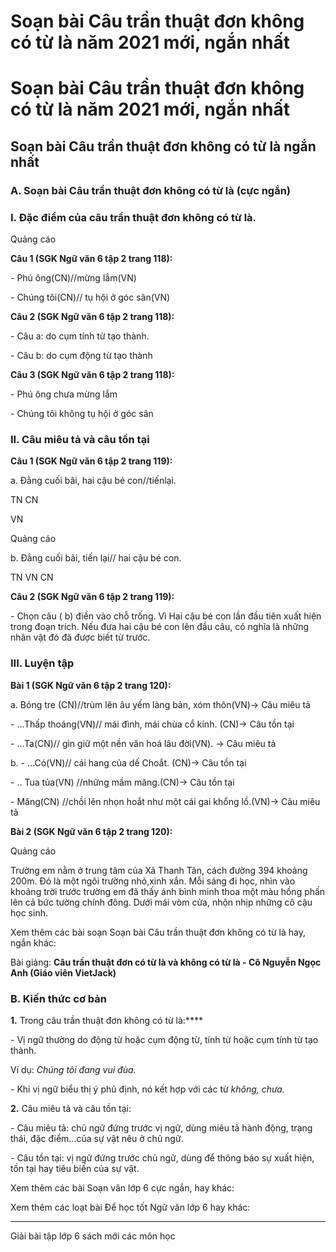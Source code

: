 # Soạn bài Câu trần thuật đơn không có từ là năm 2021 mới, ngắn nhất

# Soạn bài Câu trần thuật đơn không có từ là năm 2021 mới, ngắn nhất

## Soạn bài Câu trần thuật đơn không có từ là ngắn nhất

### **A. Soạn bài Câu trần thuật đơn không có từ là (cực ngắn)**

### I. Đặc điểm của câu trần thuật đơn không có từ là.

Quảng cáo

**Câu 1 (SGK Ngữ văn 6 tập 2 trang 118):**

\- Phú ông(CN)//mừng lắm(VN) 

\- Chúng tôi(CN)// tụ hội ở góc sân(VN)

**Câu 2 (SGK Ngữ văn 6 tập 2 trang 118):**

\- Câu a: do cụm tính từ tạo thành. 

\- Câu b: do cụm động từ tạo thành

**Câu 3 (SGK Ngữ văn 6 tập 2 trang 118):**

\- Phú ông chưa mừng lắm

\- Chúng tôi không tụ hội ở góc sân

### II. Câu miêu tả và câu tồn tại

**Câu 1 (SGK Ngữ văn 6 tập 2 trang 119):**

a. Đằng cuối bãi, hai cậu bé con//tiếnlại. 

TN CN 

VN 

Quảng cáo

b. Đằng cuối bãi, tiến lại// hai cậu bé con.

TN VN CN

**Câu 2 (SGK Ngữ văn 6 tập 2 trang 119):**

\- Chọn câu ( b) điền vào chỗ trống. Vì Hai cậu bé con lần đầu tiên xuất hiện trong đoạn trích. Nếu đưa hai cậu bé con lên đầu câu, có nghĩa là những nhân vật đó đã được biết từ trước.

### III. Luyện tập

**Bài 1 (SGK Ngữ văn 6 tập 2 trang 120):**

a. Bóng tre (CN)//trùm lên âu yếm làng bản, xóm thôn(VN)→ Câu miêu tả

\- ...Thấp thoáng(VN)// mái đình, mái chùa cổ kính. (CN)→ Câu tồn tại

\- ...Ta(CN)// gìn giữ một nền văn hoá lâu đời(VN). → Câu miêu tả

b. - ...Có(VN)// cái hang của dế Choắt. (CN)→ Câu tồn tại

\- .. Tua tủa(VN) //những mầm măng.(CN)→ Câu tồn tại

\- Măng(CN) //chồi lên nhọn hoắt như một cái gai khổng lồ.(VN)→ Câu miêu tả

**Bài 2 (SGK Ngữ văn 6 tập 2 trang 120):**

Quảng cáo

Trường em nằm ở trung tâm của Xã Thanh Tân, cách đường 394 khoảng 200m. Đó là một ngôi trường nhỏ,xinh xắn. Mỗi sáng đi học, nhìn vào khoảng trời trước trường em đã thấy ánh bình minh thoa một màu hồng phấn lên cả bức tường chính đông. Dưới mái vòm cửa, nhộn nhịp những cô cậu học sinh.

Xem thêm các bài soạn Soạn bài Câu trần thuật đơn không có từ là hay, ngắn khác:

Bài giảng: **Câu trần thuật đơn có từ là và không có từ là - Cô Nguyễn Ngọc Anh (Giáo viên VietJack)**

### **B. Kiến thức cơ bản**

**1.** Trong câu trần thuật đơn không có từ là:****

\- Vị ngữ thường do động từ hoặc cụm động từ, tính từ hoặc cụm tính từ tạo thành.

Ví dụ: _Chúng tôi đang vui đùa._

\- Khi vị ngữ biểu thị ý phủ định, nó kết hợp với các từ _không, chưa._

**2.** Câu miêu tả và câu tồn tại: 

\- Câu miêu tả: chủ ngữ đứng trước vị ngữ, dùng miêu tả hành động, trạng thái, đặc điểm...của sự vật nêu ở chủ ngữ.

\- Câu tồn tại: vị ngữ đứng trước chủ ngữ, dùng để thông báo sự xuất hiện, tồn tại hay tiêu biến của sự vật.

Xem thêm các bài Soạn văn lớp 6 cực ngắn, hay khác:

Xem thêm các loạt bài Để học tốt Ngữ văn lớp 6 hay khác:

* * *

Giải bài tập lớp 6 sách mới các môn học
